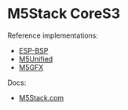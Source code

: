 # M5Stack CoreS3

Reference implementations:
- [ESP-BSP](https://github.com/espressif/esp-bsp/tree/master/bsp/m5stack_core_s3)
- [M5Unified](https://github.com/m5stack/M5Unified)
- [M5GFX](https://github.com/m5stack/M5GFX)

Docs:
- [M5Stack.com](https://docs.m5stack.com/en/core/CoreS3)
